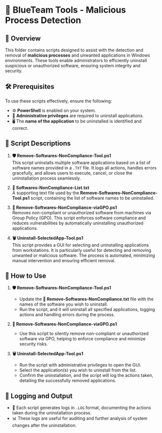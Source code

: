 # 🔵 BlueTeam Tools - Malicious Process Detection

## 📝 Overview

This folder contains scripts designed to assist with the detection and removal of **malicious processes** and unwanted applications in Windows environments. These tools enable administrators to efficiently uninstall suspicious or unauthorized software, ensuring system integrity and security.

## 🛠️ Prerequisites

To use these scripts effectively, ensure the following:

- ⚙️ **PowerShell** is enabled on your system.
- 🔑 **Administrative privileges** are required to uninstall applications.
- 🖥️ The **name of the application** to be uninstalled is identified and correct.

## 📄 Script Descriptions

1. **🛡️ Remove-Softwares-NonCompliance-Tool.ps1**  
   This script uninstalls multiple software applications based on a list of software names provided in a `.TXT` file. It logs all actions, handles errors gracefully, and allows users to execute, cancel, or close the uninstallation process seamlessly.
   
2. **📝 Softwares-NonCompliance-List.txt**  
   A supporting text file used by the **Remove-Softwares-NonCompliance-Tool.ps1** script, containing the list of software names to be uninstalled.

3. **🚫 Remove-Softwares-NonCompliance-viaGPO.ps1**  
   Removes non-compliant or unauthorized software from machines via Group Policy (GPO). This script enforces software compliance and reduces vulnerabilities by automatically uninstalling unauthorized applications.

4. **🗑️ Uninstall-SelectedApp-Tool.ps1**  
   This script provides a GUI for selecting and uninstalling applications from workstations. It is particularly useful for detecting and removing unwanted or malicious software. The process is automated, minimizing manual intervention and ensuring efficient removal.

## 🚀 How to Use

1. **🛡️ Remove-Softwares-NonCompliance-Tool.ps1**  
   - Update the **📝 Remove-Softwares-NonCompliance.txt** file with the names of the software you wish to uninstall.
   - Run the script, and it will uninstall all specified applications, logging actions and handling errors during the process.

2. **🚫 Remove-Softwares-NonCompliance-viaGPO.ps1**  
   - Use this script to silently remove non-compliant or unauthorized software via GPO, helping to enforce compliance and minimize security risks.

3. **🗑️ Uninstall-SelectedApp-Tool.ps1**  
   - Run the script with administrative privileges to open the GUI.
   - Select the application(s) you wish to uninstall from the list.
   - Confirm the uninstallation, and the script will log the actions taken, detailing the successfully removed applications.

## 📝 Logging and Output

- 📄 Each script generates logs in `.LOG` format, documenting the actions taken during the uninstallation process.
- 📊 These logs are useful for auditing and further analysis of system changes after the uninstallation.
